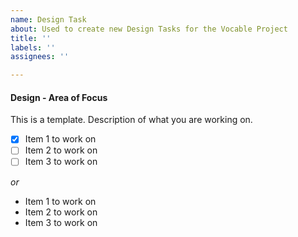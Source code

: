 ```yaml
---
name: Design Task
about: Used to create new Design Tasks for the Vocable Project
title: ''
labels: ''
assignees: ''

---
```


#### Design - Area of Focus
This is a template. Description of what you are working on.

- [x] Item 1 to work on
- [ ] Item 2 to work on
- [ ] Item 3 to work on

*or*
* Item 1 to work on
* Item 2 to work on
* Item 3 to work on
